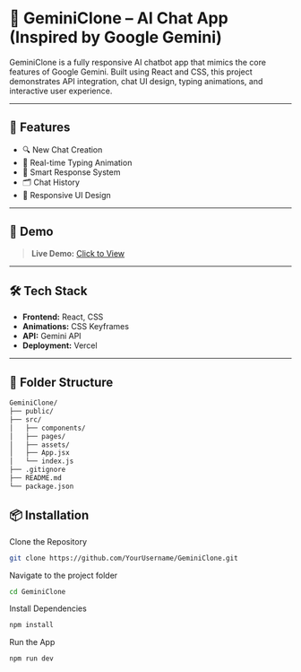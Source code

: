# 🧠 GeminiClone – AI Chat App (Inspired by Google Gemini)

GeminiClone is a fully responsive AI chatbot app that mimics the core features of Google Gemini. Built using React and CSS, this project demonstrates API integration, chat UI design, typing animations, and interactive user experience.

---

## 🚀 Features

- 🔍 New Chat Creation
- 💬 Real-time Typing Animation
- 🧠 Smart Response System
- 🗂️ Chat History
- 🎨 Responsive UI Design

---

## 📸 Demo

> **Live Demo:** [Click to View](https://gemini-clone-iota-one.vercel.app/)

---

## 🛠️ Tech Stack

- **Frontend:** React, CSS
- **Animations:** CSS Keyframes
- **API:** Gemini API
- **Deployment:** Vercel

---

## 🧩 Folder Structure

```bash
GeminiClone/
├── public/
├── src/
│   ├── components/
│   ├── pages/
│   ├── assets/
│   ├── App.jsx
│   └── index.js
├── .gitignore
├── README.md
└── package.json
```

## 📦 Installation

Clone the Repository

```bash
git clone https://github.com/YourUsername/GeminiClone.git
```
Navigate to the project folder

```bash
cd GeminiClone
```
Install Dependencies

```bash
npm install
```
Run the App

```bash 
npm run dev
```
